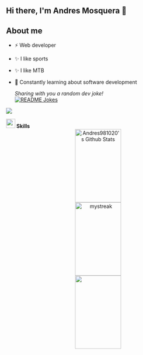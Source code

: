 ## Hi there, I'm Andres Mosquera 👋

## About me
- ⚡ Web developer
- ✨ I like sports
- ✨ I like MTB
- 🌱 Constantly learning about software development

  <i>Sharing with you a random dev joke!</i><br>
<a href="https://readme-jokes.vercel.app"><img align="center" src="https://readme-jokes.vercel.app/api" alt="README Jokes"></a>


  
<a href="https://www.youtube.com/watch?v=dQw4w9WgXcQ"><img src="https://user-images.githubusercontent.com/73097560/115834477-dbab4500-a447-11eb-908a-139a6edaec5c.gif"></a>

</div>

<div>
  <img src="https://media2.giphy.com/media/QssGEmpkyEOhBCb7e1/giphy.gif?cid=ecf05e47a0n3gi1bfqntqmob8g9aid1oyj2wr3ds3mg700bl&rid=giphy.gif" width ="25"><b> Skills</b>
</div>

<div align="center">

<img style="height:200px ; width: 50%" align="center" src="https://github-readme-stats.vercel.app/api?username=Andres981020&include_all_commits=true&count_private=true&show_icons=true&theme=tokyonight" alt="Andres981020's Github Stats">
</br>
<img style="height:200px; width:50%" src="https://github-readme-streak-stats.herokuapp.com/?user=Andres981020&theme=tokyonight" alt="mystreak"/>
</br>
<img style="height:200px ; width: 50%" align="center" src="https://github-readme-stats.vercel.app/api/top-langs/?username=Andres981020&theme=tokyonight&layout=compact" alt="">
</div>
<!--
**Andres981020/Andres981020** is a ✨ _special_ ✨ repository because its `README.md` (this file) appears on your GitHub profile.

Here are some ideas to get you started:

- 🔭 I’m currently working on ...
- 🌱 I’m currently learning ...
- 👯 I’m looking to collaborate on ...
- 🤔 I’m looking for help with ...
- 💬 Ask me about ...
- 📫 How to reach me: ...
- 😄 Pronouns: ...
- ⚡ Fun fact: ...
-->
